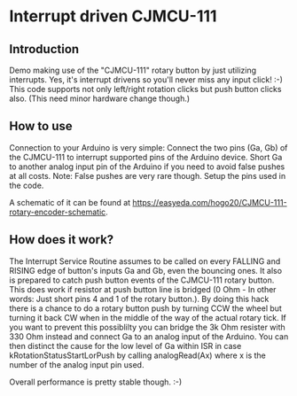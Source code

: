# Interrupt driven CJMCU-111

## Introduction
Demo making use of the "CJMCU-111" rotary button by just  utilizing interrupts.
Yes, it's interrupt drivens so you'll never miss any input click! :-)
This code supports not only left/right rotation clicks but push button clicks also. (This need minor hardware change though.) 

## How to use
Connection to your Arduino is very simple: Connect the two pins (Ga, Gb) of the CJMCU-111 to interrupt supported pins of the Arduino device. Short Ga to another analog input pin of the Arduino if you need to avoid false pushes at all costs. Note: False pushes are very rare though.
Setup the pins used in the code.

A schematic of it can be found at
https://easyeda.com/hogo20/CJMCU-111-rotary-encoder-schematic.


## How does it work?
The Interrupt Service Routine assumes to be called on every FALLING and RISING edge of
button's inputs Ga and Gb, even the bouncing ones.
It also is prepared to catch push button events of the CJMCU-111 rotary button. This does work if
resistor at push button line is bridged (0 Ohm - In other words: Just short pins 4 and 1 of the rotary button.).
By doing this hack there is a chance to do a rotary button push by turning CCW the wheel but
turning it back CW when in the middle of the way of the actual rotary tick.
If you want to prevent this possiblilty you can bridge the 3k Ohm resister with 330 Ohm instead and connect Ga to an analog input of the Arduino. You can then distinct the cause for the low level of Ga within ISR in case kRotationStatusStartLorPush by calling analogRead(Ax) where x is the number of the analog
input pin used.

Overall performance is pretty stable though. :-)
